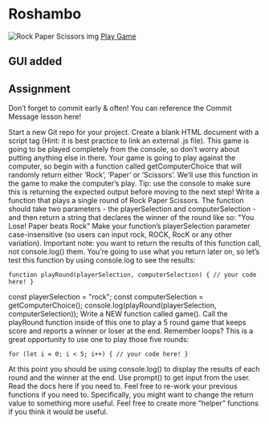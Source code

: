 # Roshambo

![Rock Paper Scissors img](https://res.cloudinary.com/angelrodriguez/image/upload/v1666208100/Roshambo/Screen_Shot_2022-10-19_at_3.34.41_PM.png "Roshambo Project")
[Play Game](https://angelr1076.github.io/Roshambo/)
## GUI added

## Assignment

Don’t forget to commit early & often! You can reference the Commit Message lesson here!

Start a new Git repo for your project.
Create a blank HTML document with a script tag (Hint: it is best practice to link an external .js file). This game is going to be played completely from the console, so don’t worry about putting anything else in there.
Your game is going to play against the computer, so begin with a function called getComputerChoice that will randomly return either ‘Rock’, ‘Paper’ or ‘Scissors’. We’ll use this function in the game to make the computer’s play. Tip: use the console to make sure this is returning the expected output before moving to the next step!
Write a function that plays a single round of Rock Paper Scissors. The function should take two parameters - the playerSelection and computerSelection - and then return a string that declares the winner of the round like so: "You Lose! Paper beats Rock"
Make your function’s playerSelection parameter case-insensitive (so users can input rock, ROCK, RocK or any other variation).
Important note: you want to return the results of this function call, not console.log() them. You’re going to use what you return later on, so let’s test this function by using console.log to see the results:

`function playRound(playerSelection, computerSelection) { // your code here! }`

const playerSelection = "rock";
const computerSelection = getComputerChoice();
console.log(playRound(playerSelection, computerSelection));
Write a NEW function called game(). Call the playRound function inside of this one to play a 5 round game that keeps score and reports a winner or loser at the end.
Remember loops? This is a great opportunity to use one to play those five rounds:

`for (let i = 0; i < 5; i++) { // your code here! }`

At this point you should be using console.log() to display the results of each round and the winner at the end.
Use prompt() to get input from the user. Read the docs here if you need to.
Feel free to re-work your previous functions if you need to. Specifically, you might want to change the return value to something more useful.
Feel free to create more “helper” functions if you think it would be useful.
